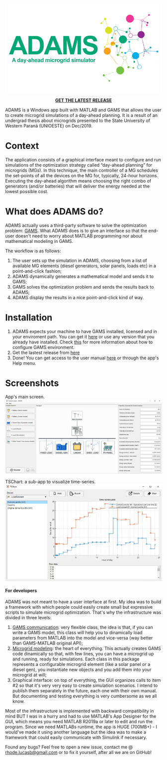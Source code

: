 ![ADAMS splash screen](ADAMS_en/figures/github-cover.png)

<p align="center">
  <b><a href='https://github.com/lucasrhode95/ADAMS/releases/latest'>GET THE LATEST RELEASE</a></b>
</p>

ADAMS is a Windows app built with MATLAB and GAMS that allows the user to create microgrid simulations of a day-ahead planning. It is a result of an undergrad thesis about microgrids presented to the State University of Western Paraná (UNIOESTE) on Dec/2019.

# Context
The application consists of a graphical interface meant to configure and run simulations of the optimization strategy called “day-ahead planning” for microgrids (MGs). In this technique, the main controller of a MG schedules the set-points of all the devices on the MG for, typically, 24-hour horizons. Executing the day-ahead algorithm means choosing the right combo of generators (and/or batteries) that will deliver the energy needed at the lowest possible cost.

# What does ADAMS do?
ADAMS actually uses a third-party software to solve the optimization problem: [GAMS](https://www.gams.com/products/introduction/). What ADAMS does is to give an interface so that the end-user doesn't need to worry about MATLAB programming nor about mathematical modeling in GAMS.

The workflow is as follows:
1. The user sets up the simulation in ADAMS, choosing from a list of available MG elements (diesel generators, solar panels, loads etc) in a point-and-click fashion;
1. ADAMS dynamically generates a mathematical model and sends it to GAMS;
1. GAMS solves the optimization problem and sends the results back to ADAMS;
1. ADAMS display the results in a nice point-and-click kind of way.

# Installation
1. ADAMS expects your machine to have GAMS installed, licensed and in your enviroment path. You can get it [here](GAMS/gams_license.md) or use any version that you already have installed. Check [this](GAMS/README.md) for more information about how to configure GAMS environment.
1. Get the lastest release from [here](https://github.com/lucasrhode95/ADAMS/releases/latest)
1. Done! You can get access to the user manual [here](USER_MANUAL.pdf) or through the app's Help menu.

# Screenshots
App's main screen.
![Main screen](ADAMS_en/figures/ss1.png)

TSChart: a sub-app to visualize time-series.
![Main screen](ADAMS_en/figures/ss2.png)

#### For developers

ADAMS was not meant to have a user interface at first. My idea was to build a framework with which people could easily create small but expressive scripts to simulate microgrid optimization. That's why the infrastructure was divided in three levels:

1. [GAMS communication](pgeec_lib/+gams/GAMSModel.m): very flexible class, the idea is that, if you can write a GAMS model, this class will help you to dinamically load parameters from MATLAB into the model and vice-versa (way better than GAMS-MATLAB original API);
1. [Microgrid modeling](pgeec_lib/+microgrid_model): the heart of everything. This actually creates GAMS code dinamically so that, with few lines, you can have a microgrid up and running, ready for simulations. Each class in this package represents a configurable microgrid element (like a solar panel or a diesel gen), you instantiate new objects and you add them into your microgrid at will;
1. Graphical interface: on top of everything, the GUI organizes calls to item #2 so that it's very very easy to create simulation scenarios.
I intend to publish them separately in the future, each one with their own manual. But documenting and testing everything is very cumbersome as we all know.

Most of the infrastructure is implemented with backward compatibility in mind BUT I was in a hurry and had to use MATLAB's App Designer for the GUI, which means you need MATLAB R2019a or later to edit and run the program.
Since we need MATLABs runtime, the app is HUGE (700MB+) - I would've made it using another language but the idea was to make a framework that could easily communicate with Simulink if necessary.

Found any bugs? Feel free to open a new issue, contact me @ rhode.lucasb@gmail.com or to fix it yourself, after all we are on GitHub!

